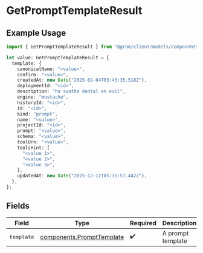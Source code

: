 # GetPromptTemplateResult

## Example Usage

```typescript
import { GetPromptTemplateResult } from "@gram/client/models/components";

let value: GetPromptTemplateResult = {
  template: {
    canonicalName: "<value>",
    confirm: "<value>",
    createdAt: new Date("2025-02-04T03:43:35.518Z"),
    deploymentId: "<id>",
    description: "ha swathe dental an evil",
    engine: "mustache",
    historyId: "<id>",
    id: "<id>",
    kind: "prompt",
    name: "<value>",
    projectId: "<id>",
    prompt: "<value>",
    schema: "<value>",
    toolUrn: "<value>",
    toolsHint: [
      "<value 1>",
      "<value 2>",
      "<value 3>",
    ],
    updatedAt: new Date("2025-12-12T05:35:57.442Z"),
  },
};
```

## Fields

| Field                                                                  | Type                                                                   | Required                                                               | Description                                                            |
| ---------------------------------------------------------------------- | ---------------------------------------------------------------------- | ---------------------------------------------------------------------- | ---------------------------------------------------------------------- |
| `template`                                                             | [components.PromptTemplate](../../models/components/prompttemplate.md) | :heavy_check_mark:                                                     | A prompt template                                                      |